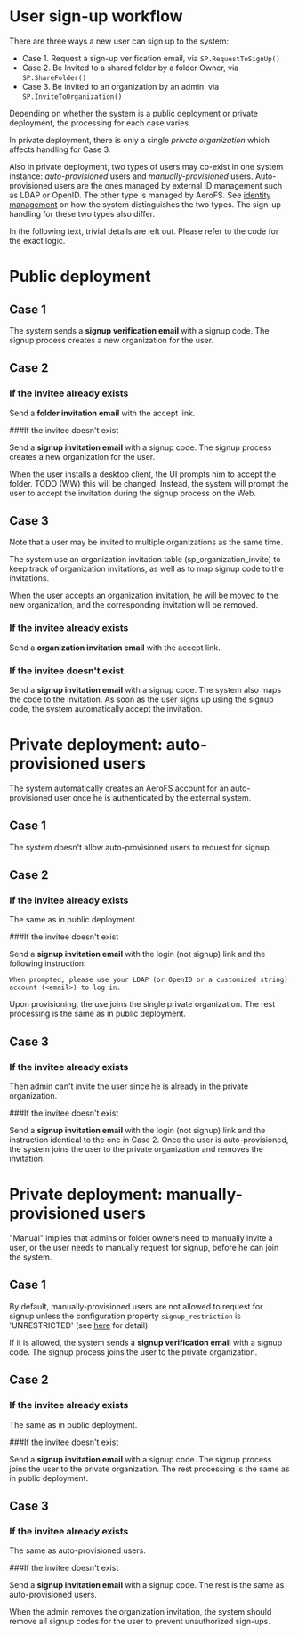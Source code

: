 User sign-up workflow
=====================

There are three ways a new user can sign up to the system:

- Case 1. Request a sign-up verification email, via `SP.RequestToSignUp()`
- Case 2. Be Invited to a shared folder by a folder Owner, via `SP.ShareFolder()`
- Case 3. Be invited to an organization by an admin. via `SP.InviteToOrganization()`

Depending on whether the system is a public deployment or private deployment, the 
processing for each case varies.

In private deployment, there is only a single _private organization_ which affects 
handling for Case 3.

Also in private deployment, two types of users may co-exist in one system instance:
_auto-provisioned_ users and _manually-provisioned_ users. Auto-provisioned users are 
the ones managed by external ID management such as LDAP or OpenID. The other type is
managed by AeroFS. See [identity management](../requirements/id_management.html) on 
how the system distinguishes the two types. The sign-up handling for these two types
also differ.

In the following text, trivial details are left out. Please refer to the code for
the exact logic.

# Public deployment

## Case 1

The system sends a **signup verification email** with a signup code. The signup process
creates a new organization for the user.

## Case 2

### If the invitee already exists

Send a **folder invitation email** with the accept link.

###If the invitee doesn't exist

Send a **signup invitation email** with a signup code. The signup process creates a new organization for the user.

When the user installs a desktop client, the UI prompts him to accept the folder. TODO (WW) this will be changed. Instead, the system will prompt the user to accept the invitation
during the signup process on the Web.

## Case 3

Note that a user may be invited to multiple organizations as the same time.

The system use an organization invitation table (sp_organization_invite) to keep track of organization invitations, as well as to map signup code to the invitations.

When the user accepts an organization invitation, he will be moved to the new 
organization, and the corresponding invitation will be removed.

### If the invitee already exists

Send a **organization invitation email** with the accept link.

### If the invitee doesn't exist

Send a **signup invitation email** with a signup code. The system also maps the code 
to the invitation. As soon as the user signs up using the signup code, the system 
automatically accept the invitation.


# Private deployment: auto-provisioned users

The system automatically creates an AeroFS account for an auto-provisioned user
once he is authenticated by the external system.

## Case 1

The system doesn't allow auto-provisioned users to request for signup.

## Case 2

### If the invitee already exists

The same as in public deployment.

###If the invitee doesn't exist

Send a **signup invitation email** with the login (not signup) link and the 
following instruction:

    When prompted, please use your LDAP (or OpenID or a customized string) 
    account (<email>) to log in.

Upon provisioning, the use joins the single private organization. The rest processing
is the same as in public deployment.

## Case 3

### If the invitee already exists

Then admin can't invite the user since he is already in the private organization.

###If the invitee doesn't exist

Send a **signup invitation email** with the login (not signup) link and the 
instruction identical to the one in Case 2. Once the user is auto-provisioned, the 
system joins the user to the private organization and removes the invitation.

# Private deployment: manually-provisioned users

"Manual" implies that admins or folder owners need to manually invite a user, or the
user needs to manually request for signup, before he can join the system.

## Case 1

By default, manually-provisioned users are not allowed to request for signup unless 
the configuration property `signup_restriction` is 'UNRESTRICTED'
(see [here](../conf_properties.html) for detail).

If it is allowed, the system sends a **signup verification email** with a signup code.
The signup process joins the user to the private organization.

## Case 2

### If the invitee already exists

The same as in public deployment.

###If the invitee doesn't exist

Send a **signup invitation email** with a signup code. The signup process joins the
user to the private organization. The rest processing is the same as in public
deployment.

## Case 3

### If the invitee already exists

The same as auto-provisioned users.

###If the invitee doesn't exist

Send a **signup invitation email** with a signup code. The rest is the same as
auto-provisioned users.

When the admin removes the organization invitation, the system should remove all
signup codes for the user to prevent unauthorized sign-ups.
